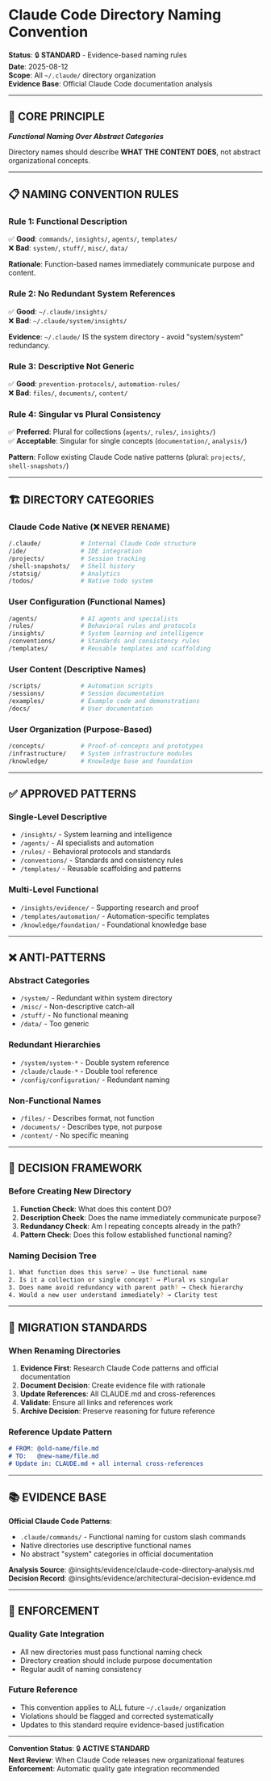 # Claude Code Directory Naming Convention

**Status**: 🔒 **STANDARD** - Evidence-based naming rules  
**Date**: 2025-08-12  
**Scope**: All `~/.claude/` directory organization  
**Evidence Base**: Official Claude Code documentation analysis  

---

## **🎯 CORE PRINCIPLE**

***Functional Naming Over Abstract Categories***

Directory names should describe **WHAT THE CONTENT DOES**, not abstract organizational concepts.

---

## **📋 NAMING CONVENTION RULES**

### **Rule 1: Functional Description**

✅ **Good**: `commands/`, `insights/`, `agents/`, `templates/`  
❌ **Bad**: `system/`, `stuff/`, `misc/`, `data/`

**Rationale**: Function-based names immediately communicate purpose and content.

### **Rule 2: No Redundant System References**

✅ **Good**: `~/.claude/insights/`  
❌ **Bad**: `~/.claude/system/insights/`

**Evidence**: `~/.claude/` IS the system directory - avoid "system/system" redundancy.

### **Rule 3: Descriptive Not Generic**

✅ **Good**: `prevention-protocols/`, `automation-rules/`  
❌ **Bad**: `files/`, `documents/`, `content/`

### **Rule 4: Singular vs Plural Consistency**

✅ **Preferred**: Plural for collections (`agents/`, `rules/`, `insights/`)  
✅ **Acceptable**: Singular for single concepts (`documentation/`, `analysis/`)

**Pattern**: Follow existing Claude Code native patterns (plural: `projects/`, `shell-snapshots/`)

---

## **🏗️ DIRECTORY CATEGORIES**

### **Claude Code Native** (❌ NEVER RENAME)

```sh
/.claude/           # Internal Claude Code structure
/ide/               # IDE integration  
/projects/          # Session tracking
/shell-snapshots/   # Shell history
/statsig/           # Analytics
/todos/             # Native todo system
```

### **User Configuration** (Functional Names)

```sh
/agents/            # AI agents and specialists
/rules/             # Behavioral rules and protocols
/insights/          # System learning and intelligence
/conventions/       # Standards and consistency rules
/templates/         # Reusable templates and scaffolding
```

### **User Content** (Descriptive Names)

```sh
/scripts/           # Automation scripts
/sessions/          # Session documentation
/examples/          # Example code and demonstrations
/docs/              # User documentation
```

### **User Organization** (Purpose-Based)

```sh
/concepts/          # Proof-of-concepts and prototypes
/infrastructure/    # System infrastructure modules
/knowledge/         # Knowledge base and foundation
```

---

## **✅ APPROVED PATTERNS**

### **Single-Level Descriptive**

- `/insights/` - System learning and intelligence
- `/agents/` - AI specialists and automation
- `/rules/` - Behavioral protocols and standards
- `/conventions/` - Standards and consistency rules
- `/templates/` - Reusable scaffolding and patterns

### **Multi-Level Functional**

- `/insights/evidence/` - Supporting research and proof
- `/templates/automation/` - Automation-specific templates
- `/knowledge/foundation/` - Foundational knowledge base

---

## **❌ ANTI-PATTERNS**

### **Abstract Categories**

- `/system/` - Redundant within system directory
- `/misc/` - Non-descriptive catch-all
- `/stuff/` - No functional meaning
- `/data/` - Too generic

### **Redundant Hierarchies**

- `/system/system-*` - Double system reference
- `/claude/claude-*` - Double tool reference  
- `/config/configuration/` - Redundant naming

### **Non-Functional Names**

- `/files/` - Describes format, not function
- `/documents/` - Describes type, not purpose
- `/content/` - No specific meaning

---

## **🎯 DECISION FRAMEWORK**

### **Before Creating New Directory**

1. **Function Check**: What does this content DO?
2. **Description Check**: Does the name immediately communicate purpose?
3. **Redundancy Check**: Am I repeating concepts already in the path?
4. **Pattern Check**: Does this follow established functional naming?

### **Naming Decision Tree**

```sh
1. What function does this serve? → Use functional name
2. Is it a collection or single concept? → Plural vs singular
3. Does name avoid redundancy with parent path? → Check hierarchy
4. Would a new user understand immediately? → Clarity test
```

---

## **🔄 MIGRATION STANDARDS**

### **When Renaming Directories**

1. **Evidence First**: Research Claude Code patterns and official documentation
2. **Document Decision**: Create evidence file with rationale  
3. **Update References**: All CLAUDE.md and cross-references
4. **Validate**: Ensure all links and references work
5. **Archive Decision**: Preserve reasoning for future reference

### **Reference Update Pattern**

```markdown
# FROM: @old-name/file.md
# TO:   @new-name/file.md
# Update in: CLAUDE.md + all internal cross-references
```

---

## **📚 EVIDENCE BASE**

**Official Claude Code Patterns**:

- `.claude/commands/` - Functional naming for custom slash commands
- Native directories use descriptive functional names
- No abstract "system" categories in official documentation

**Analysis Source**: @insights/evidence/claude-code-directory-analysis.md  
**Decision Record**: @insights/evidence/architectural-decision-evidence.md

---

## **🚀 ENFORCEMENT**

### **Quality Gate Integration**

- All new directories must pass functional naming check
- Directory creation should include purpose documentation
- Regular audit of naming consistency

### **Future Reference**

- This convention applies to ALL future `~/.claude/` organization
- Violations should be flagged and corrected systematically
- Updates to this standard require evidence-based justification

---

**Convention Status**: 🔒 **ACTIVE STANDARD**  
**Next Review**: When Claude Code releases new organizational features  
**Enforcement**: Automatic quality gate integration recommended
